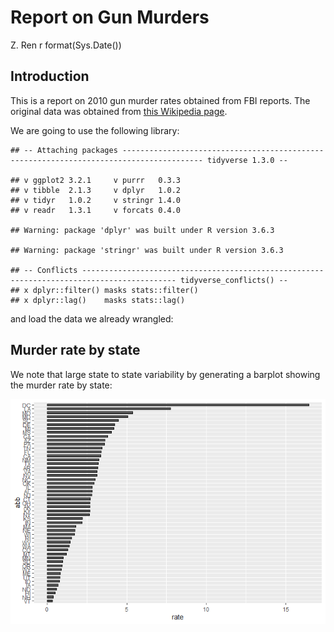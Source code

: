 Report on Gun Murders
================
Z. Ren
r format(Sys.Date())

## Introduction

This is a report on 2010 gun murder rates obtained from FBI reports. The
original data was obtained from [this Wikipedia
page](https://en.wikipedia.org/wiki/Murder_in_the_United_States_by_state).

We are going to use the following library:

    ## -- Attaching packages ---------------------------------------------------------------------------------------- tidyverse 1.3.0 --

    ## v ggplot2 3.2.1     v purrr   0.3.3
    ## v tibble  2.1.3     v dplyr   1.0.2
    ## v tidyr   1.0.2     v stringr 1.4.0
    ## v readr   1.3.1     v forcats 0.4.0

    ## Warning: package 'dplyr' was built under R version 3.6.3

    ## Warning: package 'stringr' was built under R version 3.6.3

    ## -- Conflicts ------------------------------------------------------------------------------------------- tidyverse_conflicts() --
    ## x dplyr::filter() masks stats::filter()
    ## x dplyr::lag()    masks stats::lag()

and load the data we already wrangled:

## Murder rate by state

We note that large state to state variability by generating a barplot
showing the murder rate by state:

![](report-rmarkdown_files/figure-gfm/murder-rate-by-state-1.png)<!-- -->
